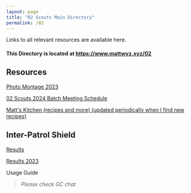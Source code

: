 ```yaml
---
layout: page
title: "02 Scouts Main Directory"
permalink: /02
---
```

Links to all relevant resources are available here.

#### This Directory is located at https://www.mattwyz.xyz/02

## Resources
[Photo Montage 2023](https://www.mattwyz.xyz/02/RTVid2023)

[02 Scouts 2024 Batch Meeting Schedule](https://www.mattwyz.xyz/02/schedule)

[Matt's Kitchen (recipes and more) (updated periodically when I find new recipes)](https://www.mattwyz.xyz/mkitchen)

## Inter-Patrol Shield
[Results](https://www.mattwyz.xyz/02/IPS)

[Results 2023](https://www.mattwyz.xyz/02/IPS23)

Usage Guide
> _Please check GC chat_
